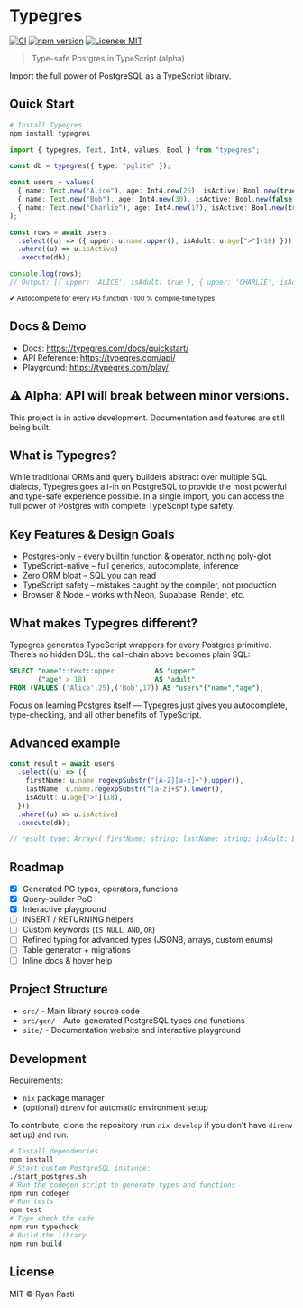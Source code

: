 # Typegres

[![CI](https://github.com/ryanrasti/typegres/actions/workflows/main.yml/badge.svg)](https://github.com/ryanrasti/typegres/actions/workflows/main.yml) [![npm version](https://img.shields.io/npm/v/typegres.svg)](https://www.npmjs.com/package/typegres) [![License: MIT](https://img.shields.io/badge/License-MIT-yellow.svg)](https://opensource.org/licenses/MIT)

> Type-safe Postgres in TypeScript (alpha)

Import the full power of PostgreSQL as a TypeScript library.

## Quick Start

```bash
# Install Typegres
npm install typegres
```

```typescript
import { typegres, Text, Int4, values, Bool } from "typegres";

const db = typegres({ type: "pglite" });

const users = values(
  { name: Text.new("Alice"), age: Int4.new(25), isActive: Bool.new(true) },
  { name: Text.new("Bob"), age: Int4.new(30), isActive: Bool.new(false) },
  { name: Text.new("Charlie"), age: Int4.new(17), isActive: Bool.new(true) }
);

const rows = await users
  .select((u) => ({ upper: u.name.upper(), isAdult: u.age[">"](18) }))
  .where((u) => u.isActive)
  .execute(db);

console.log(rows);
// Output: [{ upper: 'ALICE', isAdult: true }, { upper: 'CHARLIE', isAdult: false }]
```

<sub>✔︎ Autocomplete for every PG function · 100 % compile-time types</sub>

## Docs & Demo

- Docs: https://typegres.com/docs/quickstart/
- API Reference: https://typegres.com/api/
- Playground: https://typegres.com/play/

## ⚠︎ Alpha: API will break between minor versions.

This project is in active development. Documentation and features are still being built.

## What is Typegres?

While traditional ORMs and query builders abstract over multiple SQL dialects, Typegres goes all-in on PostgreSQL to provide the most powerful and type-safe experience possible. In a single import, you can access the full power of Postgres with complete TypeScript type safety.

## Key Features & Design Goals

- Postgres-only – every builtin function & operator, nothing poly-glot
- TypeScript-native – full generics, autocomplete, inference
- Zero ORM bloat – SQL you can read
- TypeScript safety – mistakes caught by the compiler, not production
- Browser & Node – works with Neon, Supabase, Render, etc.

## What makes Typegres different?

Typegres generates TypeScript wrappers for every Postgres primitive.
There’s no hidden DSL: the call-chain above becomes plain SQL:

```sql
SELECT "name"::text::upper          AS "upper",
       ("age" > 18)                 AS "adult"
FROM (VALUES ('Alice',25),('Bob',17)) AS "users"("name","age");
```

Focus on learning Postgres itself — Typegres just gives you autocomplete, type-checking, and all other benefits of TypeScript.

## Advanced example

```typescript
const result = await users
  .select((u) => ({
    firstName: u.name.regexpSubstr("[A-Z][a-z]+").upper(),
    lastName: u.name.regexpSubstr("[a-z]+$").lower(),
    isAdult: u.age[">"](18),
  }))
  .where((u) => u.isActive)
  .execute(db);

// result type: Array<{ firstName: string; lastName: string; isAdult: boolean }>
```

## Roadmap

- [x] Generated PG types, operators, functions
- [x] Query-builder PoC
- [x] Interactive playground
- [ ] INSERT / RETURNING helpers
- [ ] Custom keywords (`IS NULL`, `AND`, `OR`)
- [ ] Refined typing for advanced types (JSONB, arrays, custom enums)
- [ ] Table generator + migrations
- [ ] Inline docs & hover help

## Project Structure

- `src/` - Main library source code
- `src/gen/` - Auto-generated PostgreSQL types and functions
- `site/` - Documentation website and interactive playground

## Development

Requirements:

- `nix` package manager
- (optional) `direnv` for automatic environment setup

To contribute, clone the repository (run `nix develop` if you don't have `direnv` set up) and run:

```bash
# Install dependencies
npm install
# Start custom PostgreSQL instance:
./start_postgres.sh
# Run the codegen script to generate types and functions
npm run codegen
# Run tests
npm test
# Type check the code
npm run typecheck
# Build the library
npm run build
```

## License

MIT © Ryan Rasti
